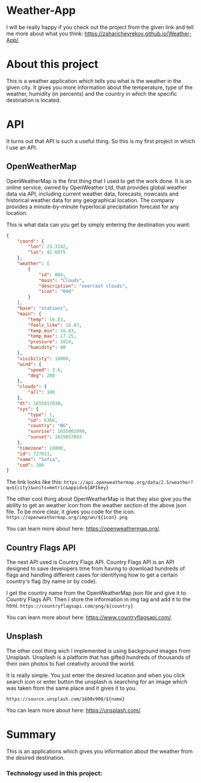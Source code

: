 # Weather-App

I will be really happy if you check out the project from the given link and tell me more about what you think: https://zaharicheyrekov.github.io/Weather-App/.

# About this project

This is a weather application which tells you what is the weather in the given city. It gives you more information about the temperature, type of the weather, humidity (in percents) and the country in which the specific destination is located.

# API

It turns out that API is such a useful thing. So this is my first project in which I use an API.

## OpenWeatherMap

OpenWeatherMap is the first thing that I used to get the work done. It is an online service, owned by OpenWeather Ltd, that provides global weather data via API, including current weather data, forecasts, nowcasts and historical weather data for any geographical location. The company provides a minute-by-minute hyperlocal precipitation forecast for any location.

This is what data can you get by simply entering the destination you want:

```json
{
    "coord": {
        "lon": 23.3242,
        "lat": 42.6975
    },
    "weather": [
        {
            "id": 804,
            "main": "Clouds",
            "description": "overcast clouds",
            "icon": "04d"
        }
    ],
    "base": "stations",
    "main": {
        "temp": 16.83,
        "feels_like": 16.87,
        "temp_min": 16.83,
        "temp_max": 17.25,
        "pressure": 1014,
        "humidity": 88
    },
    "visibility": 10000,
    "wind": {
        "speed": 3.6,
        "deg": 280
    },
    "clouds": {
        "all": 100
    },
    "dt": 1655017038,
    "sys": {
        "type": 1,
        "id": 6366,
        "country": "BG",
        "sunrise": 1655002099,
        "sunset": 1655057093
    },
    "timezone": 10800,
    "id": 727011,
    "name": "Sofia",
    "cod": 200
}
```
The link looks like this: `https://api.openweathermap.org/data/2.5/weather?q=${city}&units=metric&appid=${APIkey}`

The other cool thing about OpenWeatherMap is that they also give you the ability to get an weather icon from the weather section of the above json file. To be more clear, it gives you code for the icon.
`https://openweathermap.org/img/wn/${icon}.png`

You can learn more about here: https://openweathermap.org/.

## Country Flags API

The next API used is Country Flags API. Country Flags API is an API designed to save developers time from having to download hundreds of flags and handling different cases for identifying how to get a certain country's flag (by name or by code).

I get the country name from the OpenWeatherMap json file and give it to Country Flags API. Then I store the information in img tag and add it to the html.
`https://countryflagsapi.com/png/${country}`

You can learn more about here: https://www.countryflagsapi.com/.

## Unsplash

The other cool thing wich I implemented is using background images from Unsplash. Unsplash is a platform that has gifted hundreds of thousands of their own photos to fuel creativity around the world.

It is really simple. You just enter the desired location and when you click search icon or enter button the unsplash is searching for an image which was taken from the same place and it gives it to you.

`https://source.unsplash.com/1600x900/${name}`

You can learn more about here: https://unsplash.com/.

# Summary

This is an applications which gives you information about the weather from the desired destination.

### Technology used in this project: 
